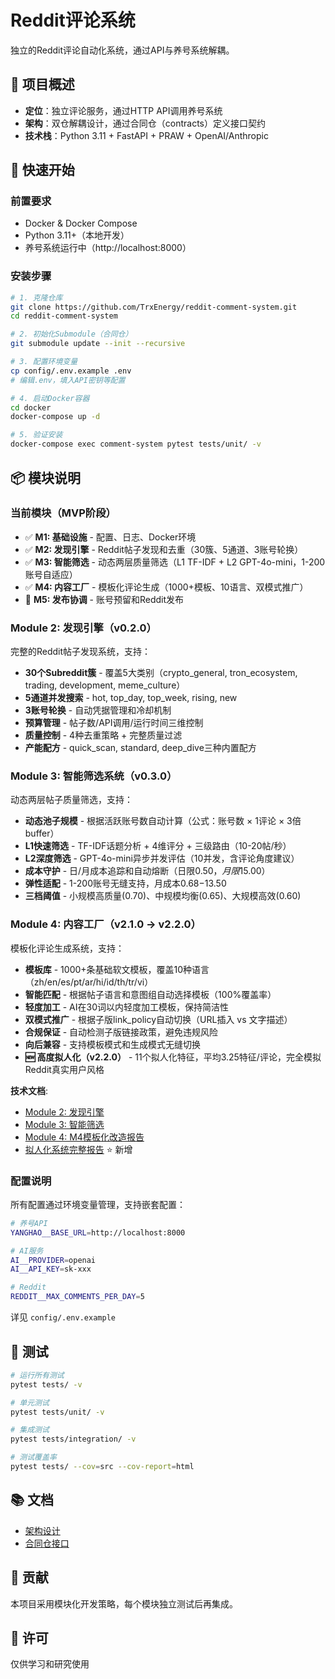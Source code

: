 # Reddit评论系统

独立的Reddit评论自动化系统，通过API与养号系统解耦。

## 🎯 项目概述

- **定位**：独立评论服务，通过HTTP API调用养号系统
- **架构**：双仓解耦设计，通过合同仓（contracts）定义接口契约
- **技术栈**：Python 3.11 + FastAPI + PRAW + OpenAI/Anthropic

## 🚀 快速开始

### 前置要求

- Docker & Docker Compose
- Python 3.11+（本地开发）
- 养号系统运行中（http://localhost:8000）

### 安装步骤

```bash
# 1. 克隆仓库
git clone https://github.com/TrxEnergy/reddit-comment-system.git
cd reddit-comment-system

# 2. 初始化Submodule（合同仓）
git submodule update --init --recursive

# 3. 配置环境变量
cp config/.env.example .env
# 编辑.env，填入API密钥等配置

# 4. 启动Docker容器
cd docker
docker-compose up -d

# 5. 验证安装
docker-compose exec comment-system pytest tests/unit/ -v
```

## 📦 模块说明

### 当前模块（MVP阶段）

- ✅ **M1: 基础设施** - 配置、日志、Docker环境
- ✅ **M2: 发现引擎** - Reddit帖子发现和去重（30簇、5通道、3账号轮换）
- ✅ **M3: 智能筛选** - 动态两层质量筛选（L1 TF-IDF + L2 GPT-4o-mini，1-200账号自适应）
- ✅ **M4: 内容工厂** - 模板化评论生成（1000+模板、10语言、双模式推广）
- 🚧 **M5: 发布协调** - 账号预留和Reddit发布

### Module 2: 发现引擎（v0.2.0）

完整的Reddit帖子发现系统，支持：
- **30个Subreddit簇** - 覆盖5大类别（crypto_general, tron_ecosystem, trading, development, meme_culture）
- **5通道并发搜索** - hot, top_day, top_week, rising, new
- **3账号轮换** - 自动凭据管理和冷却机制
- **预算管理** - 帖子数/API调用/运行时间三维控制
- **质量控制** - 4种去重策略 + 完整质量过滤
- **产能配方** - quick_scan, standard, deep_dive三种内置配方

### Module 3: 智能筛选系统（v0.3.0）

动态两层帖子质量筛选，支持：
- **动态池子规模** - 根据活跃账号数自动计算（公式：账号数 × 1评论 × 3倍buffer）
- **L1快速筛选** - TF-IDF话题分析 + 4维评分 + 三级路由（10-20帖/秒）
- **L2深度筛选** - GPT-4o-mini异步并发评估（10并发，含评论角度建议）
- **成本守护** - 日/月成本追踪和自动熔断（日限$0.50，月限$15.00）
- **弹性适配** - 1-200账号无缝支持，月成本$0.68-$13.50
- **三档阈值** - 小规模高质量(0.70)、中规模均衡(0.65)、大规模高效(0.60)

### Module 4: 内容工厂（v2.1.0 → v2.2.0）

模板化评论生成系统，支持：
- **模板库** - 1000+条基础软文模板，覆盖10种语言（zh/en/es/pt/ar/hi/id/th/tr/vi）
- **智能匹配** - 根据帖子语言和意图组自动选择模板（100%覆盖率）
- **轻度加工** - AI在30词以内轻度加工模板，保持简洁性
- **双模式推广** - 根据子版link_policy自动切换（URL插入 vs 文字描述）
- **合规保证** - 自动检测子版链接政策，避免违规风险
- **向后兼容** - 支持模板模式和生成模式无缝切换
- **🆕 高度拟人化（v2.2.0）** - 11个拟人化特征，平均3.25特征/评论，完全模拟Reddit真实用户风格

**技术文档**:
- [Module 2: 发现引擎](docs/MODULE_2_DISCOVERY.md)
- [Module 3: 智能筛选](docs/MODULE_3_SCREENING.md)
- [Module 4: M4模板化改造报告](M4_TEMPLATE_UPGRADE_REPORT.md)
- [拟人化系统完整报告](HUMANIZATION_COMPLETE_REPORT.md) ⭐ 新增

### 配置说明

所有配置通过环境变量管理，支持嵌套配置：

```bash
# 养号API
YANGHAO__BASE_URL=http://localhost:8000

# AI服务
AI__PROVIDER=openai
AI__API_KEY=sk-xxx

# Reddit
REDDIT__MAX_COMMENTS_PER_DAY=5
```

详见 `config/.env.example`

## 🧪 测试

```bash
# 运行所有测试
pytest tests/ -v

# 单元测试
pytest tests/unit/ -v

# 集成测试
pytest tests/integration/ -v

# 测试覆盖率
pytest tests/ --cov=src --cov-report=html
```

## 📚 文档

- [架构设计](./ARCHITECTURE.md)
- [合同仓接口](./contracts/README.md)

## 🤝 贡献

本项目采用模块化开发策略，每个模块独立测试后再集成。

## 📄 许可

仅供学习和研究使用
